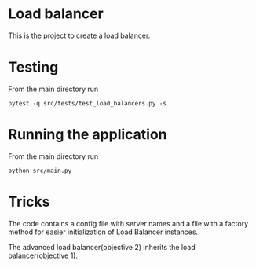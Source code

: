 # Load balancer


This is the project to create a load balancer. 

# Testing

From the main directory run 
```
pytest -q src/tests/test_load_balancers.py -s
```

# Running the application

From the main directory run 
```
python src/main.py
```

# Tricks

The code contains a config file with server names and a file with a factory method for easier initialization of Load Balancer instances.

The advanced load balancer(objective 2) inherits the load balancer(objective 1).